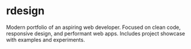 # rdesign
Modern portfolio of an aspiring web developer. Focused on clean code, responsive design, and performant web apps. Includes project showcase with examples and experiments.
